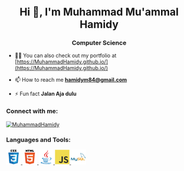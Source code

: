 <h1 align="center">Hi 👋, I'm Muhammad Mu'ammal Hamidy</h1>
<h3 align="center"> Computer Science</h3>


- 👨‍💻 You can also check out my portfolio at [https://MuhammadHamidy.github.io/](https://MuhammadHamidy.github.io/)

- 📫 How to reach me **hamidym84@gmail.com**

- ⚡ Fun fact **Jalan Aja dulu**

<h3 align="left">Connect with me:</h3>
<p align="left">

<a href="https://www.instagram.com/hamm_id8/profilecard/?igsh=cDBsaGJ0ZGh0cGlz" target="blank"><img align="center" src="https://cdn.jsdelivr.net/npm/simple-icons@3.0.1/icons/instagram.svg" alt="MuhammadHamidy" height="30" width="40" /></a>

</p>

<h3 align="left">Languages and Tools:</h3>
<p align="left"><a href="https://www.w3schools.com/css/" target="_blank" rel="noreferrer"> <img src="https://raw.githubusercontent.com/devicons/devicon/master/icons/css3/css3-original-wordmark.svg" alt="css3" width="40" height="40"/> </a> <a href="https://www.w3.org/html/" target="_blank" rel="noreferrer"> <img src="https://raw.githubusercontent.com/devicons/devicon/master/icons/html5/html5-original-wordmark.svg" alt="html5" width="40" height="40"/> </a> <a href="https://www.java.com" target="_blank" rel="noreferrer"> <img src="https://raw.githubusercontent.com/devicons/devicon/master/icons/java/java-original.svg" alt="java" width="40" height="40"/> </a> <a href="https://developer.mozilla.org/en-US/docs/Web/JavaScript" target="_blank" rel="noreferrer"> <img src="https://raw.githubusercontent.com/devicons/devicon/master/icons/javascript/javascript-original.svg" alt="javascript" width="40" height="40"/> </a> <a href="https://www.mysql.com/" target="_blank" rel="noreferrer"> <img src="https://raw.githubusercontent.com/devicons/devicon/master/icons/mysql/mysql-original-wordmark.svg" alt="mysql" width="40" height="40"/> </a>  </p>
